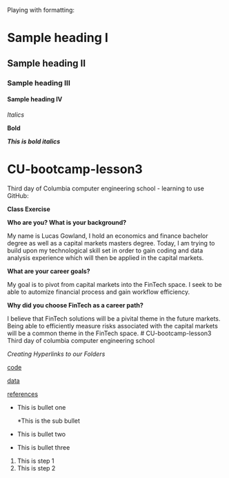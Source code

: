 Playing with formatting:
# Sample heading I
## Sample heading II
### Sample heading III
#### Sample heading IV

*Italics*

**Bold**

**_This is bold italics_**



# CU-bootcamp-lesson3
Third day of Columbia computer engineering school - learning to use GitHub:

**Class Exercise** 

**Who are you? What is your background?**

My name is Lucas Gowland, I hold an economics and finance bachelor degree as well as a capital markets masters degree. Today, I am trying to build upon my technological skill set in order to gain coding and data analysis experience which will then be applied in the capital markets.


**What are your career goals?** 

My goal is to pivot from capital markets into the FinTech space. I seek to be able to automize financial process and gain workflow efficiency.


**Why did you choose FinTech as a career path?**

I believe that FinTech solutions will be a pivital theme in the future markets. Being able to efficiently measure risks associated with the capital markets will be a common theme in the FinTech space. # CU-bootcamp-lesson3
Third day of columbia computer engineering school 


*Creating Hyperlinks to our Folders*

[code](code)

[data](data)

[references](references)

* This is bullet one

    *This is the sub bullet
* This is bullet two
* This is bullet three

1. This is step 1
2. This is step 2
